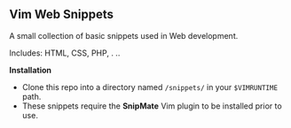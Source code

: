 ## Vim Web Snippets

A small collection of basic snippets used in Web development.

Includes: HTML, CSS, PHP, . ..

**Installation**
* Clone this repo into a directory named `/snippets/` in your `$VIMRUNTIME` path.
* These snippets require the **SnipMate** Vim plugin to be installed prior to use.
